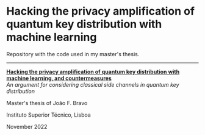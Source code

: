 # Hacking the privacy amplification of quantum key distribution with machine learning

Repository with the code used in my master's thesis.

---

[**Hacking the privacy amplification of quantum key distribution with machine learning, and countermeasures**](https://fenix.tecnico.ulisboa.pt/cursos/meft/dissertacoes "Master's thesis of João F. Bravo")  
*An argument for considering classical side channels in quantum key distribution*

Master's thesis of João F. Bravo

Instituto Superior Técnico, Lisboa

November 2022
